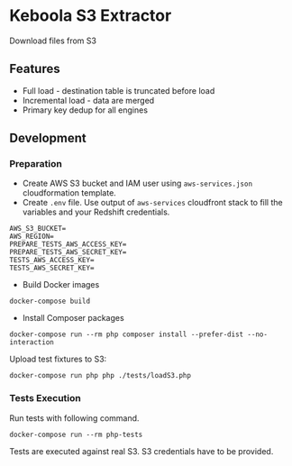# Keboola S3 Extractor 

Download files from S3

## Features
- Full load - destination table is truncated before load
- Incremental load - data are merged
- Primary key dedup for all engines

## Development

### Preparation

- Create AWS S3 bucket and IAM user using `aws-services.json` cloudformation template.
- Create `.env` file. Use output of `aws-services` cloudfront stack to fill the variables and your Redshift credentials.
```
AWS_S3_BUCKET=
AWS_REGION=
PREPARE_TESTS_AWS_ACCESS_KEY=
PREPARE_TESTS_AWS_SECRET_KEY=
TESTS_AWS_ACCESS_KEY=
TESTS_AWS_SECRET_KEY=
```

- Build Docker images
```
docker-compose build
```

- Install Composer packages

```
docker-compose run --rm php composer install --prefer-dist --no-interaction
```

Upload test fixtures to S3:
```
docker-compose run php php ./tests/loadS3.php
```

### Tests Execution
Run tests with following command.

```
docker-compose run --rm php-tests
```

Tests are executed against real S3. S3 credentials have to be provided.
